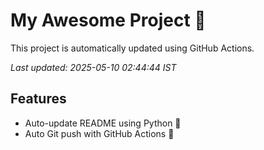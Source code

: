 # My Awesome Project 🚀

This project is automatically updated using GitHub Actions.

_Last updated: 2025-05-10 02:44:44 IST_

## Features
- Auto-update README using Python 🐍
- Auto Git push with GitHub Actions 🤖
